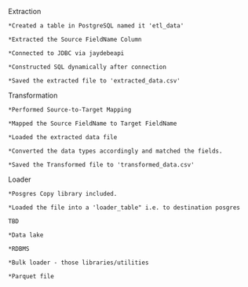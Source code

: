 Extraction

    *Created a table in PostgreSQL named it 'etl_data'

    *Extracted the Source FieldName Column 

    *Connected to JDBC via jaydebeapi

    *Constructed SQL dynamically after connection

    *Saved the extracted file to 'extracted_data.csv'

Transformation 

    *Performed Source-to-Target Mapping 

    *Mapped the Source FieldName to Target FieldName

    *Loaded the extracted data file

    *Converted the data types accordingly and matched the fields.

    *Saved the Transformed file to 'transformed_data.csv'

Loader
    
    *Posgres Copy library included. 
    
    *Loaded the file into a 'loader_table" i.e. to destination posgres

    TBD

    *Data lake 

    *RDBMS

    *Bulk loader - those libraries/utilities

    *Parquet file 